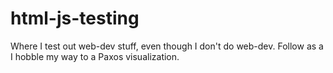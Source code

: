 # html-js-testing
Where I test out web-dev stuff, even though I don't do web-dev.
Follow as a I hobble my way to a Paxos visualization.

